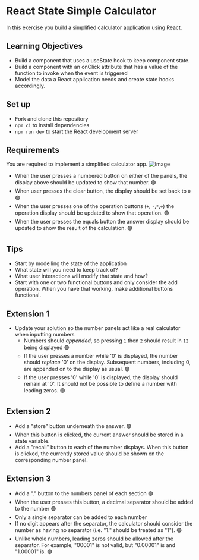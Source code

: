 # React State Simple Calculator
In this exercise you build a simplified calculator application using React.

## Learning Objectives
- Build a component that uses a useState hook to keep component state.
- Build a component with an onClick attribute that has a value of the function to invoke when the event is triggered
- Model the data a React application needs and create state hooks accordingly.

## Set up
* Fork and clone this repository
* `npm ci` to install dependencies
* `npm run dev` to start the React development server

## Requirements
You are required to implement a simplified calculator app.
![Image](image.png)

- When the user presses a numbered button on either of the panels, the display above should be updated to show that number. 🟢
- When user presses the clear button, the display should be set back to `0` 🟢
- When the user presses one of the operation buttons (`+`, `-`,`*`,`÷`) the operation display should be updated to show that operation. 🟢
- When the user presses the equals button the answer display should be updated to show the result of the calculation. 🟢

## Tips
- Start by modelling the state of the application
 - What state will you need to keep track of?
 - What user interactions will modify that state and how?
- Start with one or two functional buttons and only consider the add operation. When you have that working, make additional buttons functional.

## Extension 1
- Update your solution so the number panels act like a real calculator when inputting numbers
  - Numbers should *appended*, so pressing `1` then `2` should result in `12` being displayed 🟢
  - If the user presses a number while '0' is displayed, the number should *replace* '0' on the display. Subsequent numbers, including 0, are appended on to the display as usual. 🟢
  - If the user presses '0' while '0' is displayed, the display should remain at '0'. It should not be possible to define a number with leading zeros. 🟢

## Extension 2
- Add a "store" button underneath the answer.  🟢
- When this button is clicked, the current answer should be stored in a state variable.
- Add a "recall" button to each of the number displays. When this button is clicked, the currently stored value should be shown on the corresponding number panel.

## Extension 3
- Add a "." button to the numbers panel of each section 🟢
- When the user presses this button, a decimal separator should be added to the number 🟢
- Only a single separator can be added to each number
- If no digit appears after the separator, the calculator should consider the number as having no separator (i.e. "1." should be treated as "1"). 🟢
- Unlike whole numbers, leading zeros should be allowed after the separator. For example, "00001" is not valid, but "0.00001" is and "1.00001" is.  🟢
